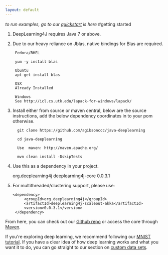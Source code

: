 ```yaml
---
layout: default
---
```


*to run examples, go to our [quickstart](../quickstart.html) is here*
#getting started

1. DeepLearning4J requires Java 7 or above.

2. Due to our heavy reliance on Jblas, native bindings for Blas are required.

        Fedora/RHEL

        yum -y install blas

        Ubuntu
        apt-get install blas

        OSX
        Already Installed

        Windows
        See http://icl.cs.utk.edu/lapack-for-windows/lapack/


3. Install either from source or maven central, below are the source instructions, add the below dependency coordinates in to your pom otherwise.

         git clone https://github.com/agibsonccc/java-deeplearning

         cd java-deeplearning

         Use  maven: http://maven.apache.org/

         mvn clean install -DskipTests


4. Use this as a dependency in your project.

      <dependency>
			<groupId>org.deeplearning4j</groupId>
			<artifactId>deeplearning4j-core</artifactId>
			<version>0.0.3.1</version>
		</dependency>



5. For multithreaded/clustering support, please use:

       <dependency>
			<groupId>org.deeplearning4j</groupId>
			<artifactId>deeplearning4j-scaleout-akka</artifactId>
			<version>0.0.3.1</version>
		</dependency>

From here, you can check out our [Github repo](https://github.com/agibsonccc/java-deeplearning) or access the core through [Maven](http://maven.apache.org/download.cgi).

If you're exploring deep learning, we recommend following our [MNIST tutorial](../rbm-mnist.html). If you have a clear idea of how deep learning works and what you want it to do, you can go straight to our section on [custom data sets](../customdatasets.html).